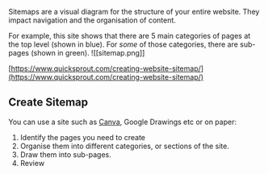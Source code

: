 Sitemaps are a visual diagram for the structure of your entire website. They impact navigation and the organisation of content.

For example, this site shows that there are 5 main categories of pages at the top level (shown in blue). For _some_ of those categories, there are sub-pages (shown in green).
![[sitemap.png]]

[https://www.quicksprout.com/creating-website-sitemap/](https://www.quicksprout.com/creating-website-sitemap/)

## Create Sitemap

You can use a site such as [Canva](https://www.canva.com/), Google Drawings etc or on paper:

1. Identify the pages you need to create
2. Organise them into different categories, or sections of the site.
3. Draw them into sub-pages.
4. Review